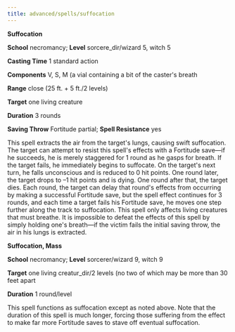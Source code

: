 ```yaml
---
title: advanced/spells/suffocation
---
```

 **Suffocation**

**School** necromancy; **Level** sorcere_dir/wizard 5, witch 5

**Casting Time** 1 standard action

**Components** V, S, M (a vial containing a bit of the caster's breath

**Range** close (25 ft. + 5 ft./2 levels)

**Target** one living creature

**Duration** 3 rounds

**Saving Throw** Fortitude partial; **Spell Resistance** yes

This spell extracts the air from the target's lungs, causing swift suffocation. The target can attempt to resist this spell's effects with a Fortitude save—if he succeeds, he is merely staggered for 1 round as he gasps for breath. If the target fails, he immediately begins to suffocate. On the target's next turn, he falls unconscious and is reduced to 0 hit points. One round later, the target drops to –1 hit points and is dying. One round after that, the target dies. Each round, the target can delay that round's effects from occurring by making a successful Fortitude save, but the spell effect continues for 3 rounds, and each time a target fails his Fortitude save, he moves one step further along the track to suffocation. This spell only affects living creatures that must breathe. It is impossible to defeat the effects of this spell by simply holding one's breath—if the victim fails the initial saving throw, the air in his lungs is extracted.

**Suffocation, Mass**

**School** necromancy; **Level** sorcerer/wizard 9, witch 9

**Target** one living creatur_dir/2 levels (no two of which may be more than 30 feet apart

**Duration** 1 round/level

This spell functions as suffocation except as noted above. Note that the duration of this spell is much longer, forcing those suffering from the effect to make far more Fortitude saves to stave off eventual suffocation.

